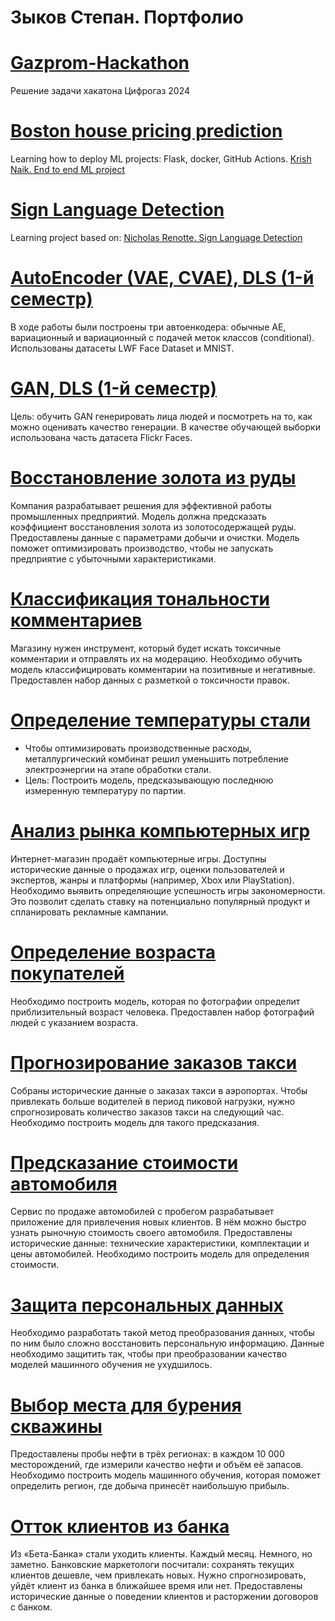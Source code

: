 # Зыков Степан. Портфолио

# [Gazprom-Hackathon](https://github.com/stepan-zykov/Gazprom-Hackathon)
Решение задачи хакатона Цифрогаз 2024

# [Boston house pricing prediction](https://github.com/stepan-zykov/Boston_house_pricing)
Learning how to deploy ML projects: Flask, docker, GitHub Actions.
[Krish Naik. End to end ML project](https://www.youtube.com/watch?v=MJ1vWb1rGwM&t=6786s)

# [Sign Language Detection](https://github.com/stepan-zykov/Sign_Language_Detection)
Learning project based on:
[Nicholas Renotte. Sign Language Detection](https://www.youtube.com/watch?v=doDUihpj6ro)

# [AutoEncoder (VAE, CVAE), DLS (1-й семестр)](https://github.com/stepan-zykov/AutoEncoder-DLS-1-)
В ходе работы были построены три автоенкодера: обычные AE, вариационный и вариационный с подачей меток классов (conditional). Использованы датасеты LWF Face Dataset и MNIST.

# [GAN, DLS (1-й семестр)](https://github.com/stepan-zykov/DLS/tree/main/GAN)
Цель: обучить GAN генерировать лица людей и посмотреть на то, как можно оценивать качество генерации. В качестве обучающей выборки использована часть датасета Flickr Faces.

# [Восстановление золота из руды](https://github.com/stepan-zykov/gold_recovery)
Компания разрабатывает решения для эффективной работы промышленных предприятий. Модель должна предсказать коэффициент восстановления золота из золотосодержащей руды. Предоставлены данные с параметрами добычи и очистки. Модель поможет оптимизировать производство, чтобы не запускать предприятие с убыточными характеристиками.

# [Классификация тональности комментариев](https://github.com/stepan-zykov/comments_classification)
Магазину нужен инструмент, который будет искать токсичные комментарии и отправлять их на модерацию. Необходимо обучить модель классифицировать комментарии на позитивные и негативные. Предоставлен набор данных с разметкой о токсичности правок.

# [Определение температуры стали](https://github.com/stepan-zykov/steel_temperature)
* Чтобы оптимизировать производственные расходы, металлургический комбинат решил уменьшить потребление электроэнергии на этапе обработки стали.
* Цель: Построить модель, предсказывающую последнюю измеренную температуру по партии.

# [Анализ рынка компьютерных игр](https://github.com/stepan-zykov/computer_games)
Интернет-магазин продаёт компьютерные игры. Доступны исторические данные о продажах игр, оценки пользователей и экспертов, жанры и платформы (например, Xbox или PlayStation). Необходимо выявить определяющие успешность игры закономерности. Это позволит сделать ставку на потенциально популярный продукт и спланировать рекламные кампании.

# [Определение возраста покупателей](https://github.com/stepan-zykov/age_determination)
Необходимо построить модель, которая по фотографии определит приблизительный возраст человека. Предоставлен набор фотографий людей с указанием возраста.

# [Прогнозирование заказов такси](https://github.com/stepan-zykov/taxi_orders)
Собраны исторические данные о заказах такси в аэропортах. Чтобы привлекать больше водителей в период пиковой нагрузки, нужно спрогнозировать количество заказов такси на следующий час. Необходимо построить модель для такого предсказания.

# [Предсказание стоимости автомобиля](https://github.com/stepan-zykov/car_price)
Сервис по продаже автомобилей с пробегом разрабатывает приложение для привлечения новых клиентов. В нём можно быстро узнать рыночную стоимость своего автомобиля. Предоставлены исторические данные: технические характеристики, комплектации и цены автомобилей. Необходимо построить модель для определения стоимости.

# [Защита персональных данных](https://github.com/stepan-zykov/personal_data_protection)
Необходимо разработать такой метод преобразования данных, чтобы по ним было сложно восстановить персональную информацию. Данные необходимо защитить так, чтобы при преобразовании качество моделей машинного обучения не ухудшилось.

# [Выбор места для бурения скважины](https://github.com/stepan-zykov/oil_well_location)
Предоставлены пробы нефти в трёх регионах: в каждом 10 000 месторождений, где измерили качество нефти и объём её запасов. Необходимо построить модель машинного обучения, которая поможет определить регион, где добыча принесёт наибольшую прибыль.

# [Отток клиентов из банка](https://github.com/stepan-zykov/beta_bank)
Из «Бета-Банка» стали уходить клиенты. Каждый месяц. Немного, но заметно. Банковские маркетологи посчитали: сохранять текущих клиентов дешевле, чем привлекать новых. Нужно спрогнозировать, уйдёт клиент из банка в ближайшее время или нет. Предоставлены исторические данные о поведении клиентов и расторжении договоров с банком.
